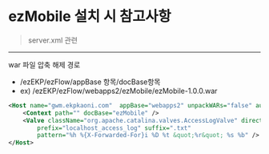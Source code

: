ezMobile 설치 시 참고사항
===
>server.xml 관련
---
war 파일 압축 해제 경로
- /ezEKP/ezFlow/appBase 항목/docBase항목
- ex) /ezEKP/ezFlow/webapps2/ezMobile/ezMobile-1.0.0.war
```xml
<Host name="gwm.ekpkaoni.com"  appBase="webapps2" unpackWARs="false" autoDeploy="false">
	<Context path="" docBase="ezMobile" />
	<Valve className="org.apache.catalina.valves.AccessLogValve" directory="logs"
		prefix="localhost_access_log" suffix=".txt"
		pattern="%h %{X-Forwarded-For}i %D %t &quot;%r&quot; %s %b" />
</Host>
```

